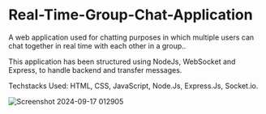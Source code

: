 # Real-Time-Group-Chat-Application
A web application used for chatting purposes in which multiple users can chat together in real time with each other in a group..

This application has been structured using NodeJs, WebSocket and Express, to handle backend and transfer messages.

Techstacks Used: HTML, CSS, JavaScript, Node.Js, Express.Js, Socket.io.

![Screenshot 2024-09-17 012905](https://github.com/user-attachments/assets/8b5f983e-2e0b-4da1-98d0-842934ac01f9)



